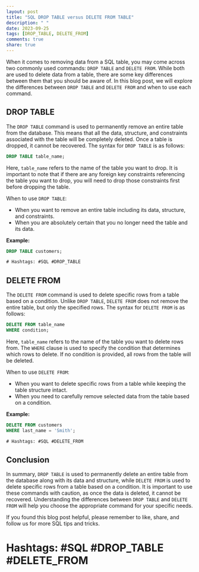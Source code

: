 ```yaml
---
layout: post
title: "SQL DROP TABLE versus DELETE FROM TABLE"
description: " "
date: 2023-09-25
tags: [DROP_TABLE, DELETE_FROM]
comments: true
share: true
---
```


When it comes to removing data from a SQL table, you may come across two commonly used commands: `DROP TABLE` and `DELETE FROM`. While both are used to delete data from a table, there are some key differences between them that you should be aware of. In this blog post, we will explore the differences between `DROP TABLE` and `DELETE FROM` and when to use each command.

## DROP TABLE

The `DROP TABLE` command is used to permanently remove an entire table from the database. This means that all the data, structure, and constraints associated with the table will be completely deleted. Once a table is dropped, it cannot be recovered. The syntax for `DROP TABLE` is as follows:

```sql
DROP TABLE table_name;
```

Here, `table_name` refers to the name of the table you want to drop. It is important to note that if there are any foreign key constraints referencing the table you want to drop, you will need to drop those constraints first before dropping the table.

When to use `DROP TABLE`:
- When you want to remove an entire table including its data, structure, and constraints.
- When you are absolutely certain that you no longer need the table and its data.

**Example:**

```sql
DROP TABLE customers;

# Hashtags: #SQL #DROP_TABLE
```

## DELETE FROM

The `DELETE FROM` command is used to delete specific rows from a table based on a condition. Unlike `DROP TABLE`, `DELETE FROM` does not remove the entire table, but only the specified rows. The syntax for `DELETE FROM` is as follows:

```sql
DELETE FROM table_name
WHERE condition;
```

Here, `table_name` refers to the name of the table you want to delete rows from. The `WHERE` clause is used to specify the condition that determines which rows to delete. If no condition is provided, all rows from the table will be deleted.

When to use `DELETE FROM`:
- When you want to delete specific rows from a table while keeping the table structure intact.
- When you need to carefully remove selected data from the table based on a condition.

**Example:**

```sql
DELETE FROM customers
WHERE last_name = 'Smith';

# Hashtags: #SQL #DELETE_FROM
```

## Conclusion

In summary, `DROP TABLE` is used to permanently delete an entire table from the database along with its data and structure, while `DELETE FROM` is used to delete specific rows from a table based on a condition. It is important to use these commands with caution, as once the data is deleted, it cannot be recovered. Understanding the differences between `DROP TABLE` and `DELETE FROM` will help you choose the appropriate command for your specific needs.

If you found this blog post helpful, please remember to like, share, and follow us for more SQL tips and tricks.

# Hashtags: #SQL #DROP_TABLE #DELETE_FROM